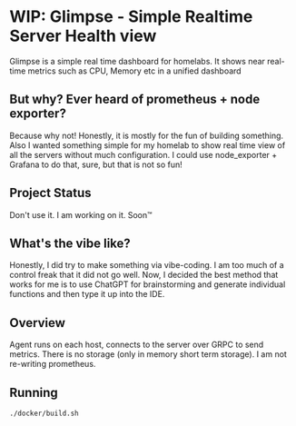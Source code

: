 # WIP: Glimpse - Simple Realtime Server Health view

Glimpse is a simple real time dashboard for homelabs. It shows near real-time metrics such as CPU, Memory etc in a unified dashboard

## But why? Ever heard of prometheus + node exporter?

Because why not! Honestly, it is mostly for the fun of building something.
Also I wanted something simple for my homelab to show real time view of all the servers without much configuration. I could use node_exporter + Grafana to do that, sure, but that is not so fun!

## Project Status

Don't use it. I am working on it. Soon™

## What's the vibe like?

Honestly, I did try to make something via vibe-coding. I am too much of a control freak that it did not go well. Now, I decided the best method that works for me is to use ChatGPT for brainstorming and generate individual functions and then type it up into the IDE.

## Overview

Agent runs on each host, connects to the server over GRPC to send metrics. There is no storage (only in memory short term storage). I am not re-writing prometheus.


## Running

```
./docker/build.sh
```